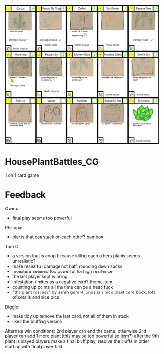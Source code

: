 ![alt text](https://github.com/AhMunnaEetChoo/HousePlantBattles_CG/blob/main/hps_cards.png?raw=true)

# HousePlantBattles_CG
 1 on 1 card game


# Feedback

Owen:
- final play seems too powerful

Philippa:
- plants that can stack on each other? bamboo

Tom C:
- a version that is coop because killing each others plants seems unrealistic?
- make resist full damage not half, rounding down sucks
- monstera seemed too powerful for high resilience
- the last player kept winning
- infestation / mites as a negative card? theme item
- counting up points all the time can be a head fuck
- "the plant rescuer" by sarah gerard jones is a nice plant care book, lots of details and nice pics

Diggle:
- make tidy up remove the last card, not all of them in stack
- liked the bluffing version


Alternate win conditions:
2nd player can end the game, otherwise 2nd player can add 1 more plant (this may be too powerful so item?)
after the 9th plant is played players make a final bluff play, resolve the bluffs in order starting with final player first
